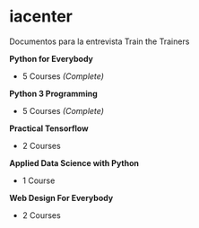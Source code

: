 # iacenter
Documentos para la entrevista Train the Trainers

**Python for Everybody**
- 5 Courses *(Complete)*

**Python 3 Programming**
- 5 Courses *(Complete)*

**Practical Tensorflow**
- 2 Courses

**Applied Data Science with Python**
- 1 Course 

**Web Design For Everybody**
- 2 Courses
